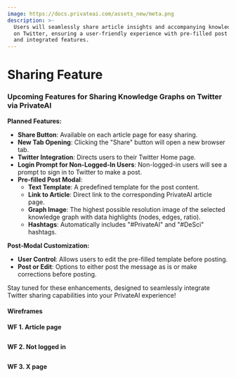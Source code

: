 ```yaml
---
image: https://docs.privateai.com/assets_new/meta.png
description: >-
  Users will seamlessly share article insights and accompanying knowledge graphs
  on Twitter, ensuring a user-friendly experience with pre-filled post templates
  and integrated features.
---
```


# Sharing Feature

### Upcoming Features for Sharing Knowledge Graphs on Twitter via PrivateAI

**Planned Features:**

- **Share Button**: Available on each article page for easy sharing.
- **New Tab Opening**: Clicking the "Share" button will open a new browser tab.
- **Twitter Integration**: Directs users to their Twitter Home page.
- **Login Prompt for Non-Logged-In Users**: Non-logged-in users will see a prompt to sign in to Twitter to make a post.
- **Pre-filled Post Modal**:
  - **Text Template**: A predefined template for the post content.
  - **Link to Article**: Direct link to the corresponding PrivateAI article page.
  - **Graph Image**: The highest possible resolution image of the selected knowledge graph with data highlights (nodes, edges, ratio).
  - **Hashtags**: Automatically includes "#PrivateAI" and "#DeSci" hashtags.

**Post-Modal Customization:**

- **User Control**: Allows users to edit the pre-filled template before posting.
- **Post or Edit**: Options to either post the message as is or make corrections before posting.

Stay tuned for these enhancements, designed to seamlessly integrate Twitter sharing capabilities into your PrivateAI experience!

#### Wireframes

**WF 1. Article page**

<!-- <figure> -->

<img src="/assets_new/FUTURE/Sharing_Feature/0.jpg" alt="" />

<!-- <figcaption></figcaption></figure> -->

**WF 2. Not logged in**

<!-- <figure> -->

<img src="/assets_new/FUTURE/Sharing_Feature/1.png" alt="" />

<!-- <figcaption></figcaption></figure> -->

**WF 3. X page**

<!-- <figure> -->

<img src="/assets_new/FUTURE/Sharing_Feature/2.png" alt="" />

<!-- <figcaption></figcaption></figure> -->
